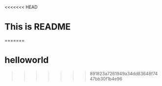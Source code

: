 <<<<<<< HEAD
# This is README
=======
# helloworld
>>>>>>> 891823a7261949a34dd83648f7447bb30f1b4e96
